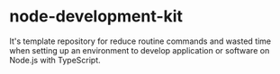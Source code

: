 # node-development-kit

It's template repository for reduce routine commands and wasted time when setting up an environment to develop application or software on Node.js with TypeScript.

